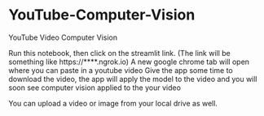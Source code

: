 # YouTube-Computer-Vision
YouTube Video Computer Vision

Run this notebook, then click on the streamlit link. (The link will be something like https://****.ngrok.io)
A new google chrome tab will open where you can paste in a youtube video
Give the app some time to download the video, the app will apply the model to the video and you will soon see computer vision applied to the your video

You can upload a video or image from your local drive as well.
